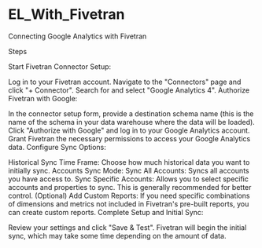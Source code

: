 # EL_With_Fivetran

Connecting Google Analytics with Fivetran

Steps

Start Fivetran Connector Setup:

Log in to your Fivetran account.
Navigate to the "Connectors" page and click "+ Connector".
Search for and select "Google Analytics 4".
Authorize Fivetran with Google:

In the connector setup form, provide a destination schema name (this is the name of the schema in your data warehouse where the data will be loaded).
Click "Authorize with Google" and log in to your Google Analytics account.
Grant Fivetran the necessary permissions to access your Google Analytics data.
Configure Sync Options:

Historical Sync Time Frame: Choose how much historical data you want to initially sync.
Accounts Sync Mode:
Sync All Accounts: Syncs all accounts you have access to.
Sync Specific Accounts: Allows you to select specific accounts and properties to sync. This is generally recommended for better control.
(Optional) Add Custom Reports: If you need specific combinations of dimensions and metrics not included in Fivetran's pre-built reports, you can create custom reports.
Complete Setup and Initial Sync:

Review your settings and click "Save & Test".
Fivetran will begin the initial sync, which may take some time depending on the amount of data.
